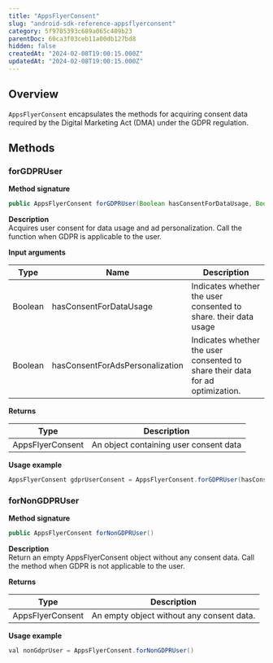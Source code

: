 ```yaml
---
title: "AppsFlyerConsent"
slug: "android-sdk-reference-appsflyerconsent"
category: 5f9705393c689a065c409b23
parentDoc: 60ca3f03ceb11a00db127bd8
hidden: false
createdAt: "2024-02-08T19:00:15.000Z"
updatedAt: "2024-02-08T19:00:15.000Z"
---
```

## Overview

`AppsFlyerConsent` encapsulates the methods for acquiring consent data required by the Digital Marketing Act (DMA) under the GDPR regulation.

## Methods

### forGDPRUser

**Method signature**

```java
public AppsFlyerConsent forGDPRUser(Boolean hasConsentForDataUsage, Boolean hasConsentForAdsPersonalization)
```

**Description**  
Acquires user consent for data usage and ad personalization. Call the function when GDPR is applicable to the user.  

**Input arguments**

| Type    | Name                            | Description                                                                   |
| ------- | ------------------------------- | ----------------------------------------------------------------------------- |
| Boolean | hasConsentForDataUsage          | Indicates whether the user consented to share. their data usage               |
| Boolean | hasConsentForAdsPersonalization | Indicates whether the user consented to share their data for ad optimization. |

**Returns**

| Type             | Description                            |
| ---------------- | -------------------------------------- |
| AppsFlyerConsent | An object containing user consent data |

**Usage example**

```java
AppsFlyerConsent gdprUserConsent = AppsFlyerConsent.forGDPRUser(hasConsentForDataUsage, hasConsentForAdsPersonalization); 
```

### forNonGDPRUser

**Method signature**

```java
public AppsFlyerConsent forNonGDPRUser()
```

**Description**  
Return an empty AppsFlyerConsent object without any consent data. Call the method when GDPR is not applicable to the user. 

**Returns**

| Type             | Description                               |
| ---------------- | ----------------------------------------- |
| AppsFlyerConsent | An empty object without any consent data. |

**Usage example**

```java
val nonGdprUser = AppsFlyerConsent.forNonGDPRUser() 
```